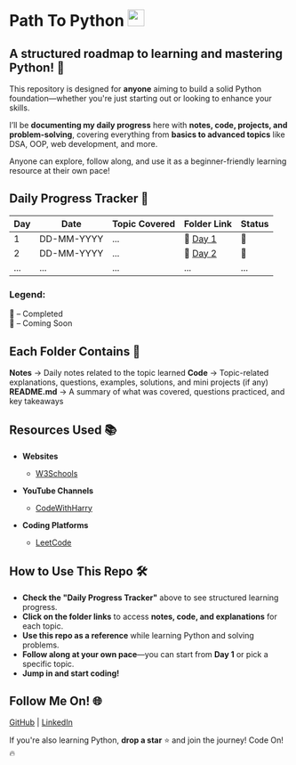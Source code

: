 <h1 align="left"> Path To Python <img src="https://user-images.githubusercontent.com/74038190/212257472-08e52665-c503-4bd9-aa20-f5a4dae769b5.gif" width="30"> </h1>

## A structured roadmap to learning and mastering Python! 🐍

This repository is designed for **anyone** aiming to build a solid Python foundation—whether you're just starting out or looking to enhance your skills.

I’ll be **documenting my daily progress** here with **notes, code, projects, and problem-solving**, covering everything from **basics to advanced topics** like DSA, OOP, web development, and more.  

Anyone can explore, follow along, and use it as a beginner-friendly learning resource at their own pace!      

## Daily Progress Tracker 📅
<div align="center">
  
| **Day** | **Date**       | **Topic Covered**           | **Folder Link**     | **Status**  |
|---------|----------------|-----------------------------|---------------------|-------------|
| 1       | DD-MM-YYYY     | ...                         | 📂 [Day 1](#)       | 🎯          |
| 2       | DD-MM-YYYY     | ...                         | 📂 [Day 2](#)       | 🚧          |
| ...     | ...            | ...                         | ...                 | ...         |

</div>

### **Legend:**  
🎯 – Completed  
🚧 – Coming Soon  

## Each Folder Contains 📂
**Notes** → Daily notes related to the topic learned
**Code** → Topic-related explanations, questions, examples, solutions, and mini projects (if any)  
**README.md** → A summary of what was covered, questions practiced, and key takeaways  

## Resources Used 📚
- **Websites**  
  - [W3Schools](https://www.w3schools.com/)  

- **YouTube Channels**  
  - [CodeWithHarry](https://www.youtube.com/@CodeWithHarry)  

- **Coding Platforms**  
  - [LeetCode](https://leetcode.com/)  

 ## How to Use This Repo 🛠️
- **Check the "Daily Progress Tracker"** above to see structured learning progress.  
- **Click on the folder links** to access **notes, code, and explanations** for each topic.  
- **Use this repo as a reference** while learning Python and solving problems.  
- **Follow along at your own pace**—you can start from **Day 1** or pick a specific topic.
- **Jump in and start coding!**

## Follow Me On! 🌐  
[GitHub](https://github.com/snehhhcodes) | [LinkedIn](https://www.linkedin.com/in/)  

If you're also learning Python, **drop a star** ⭐ and join the journey!
Code On! 🔥
